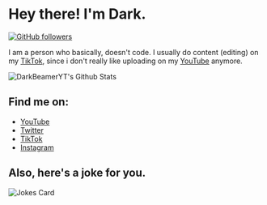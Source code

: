 # Hey there! I'm Dark.

[![GitHub followers](https://img.shields.io/github/followers/DarkBeamerYT?style=social&label=Followers)](https://github.com/DarkBeamerYT?tab=followers)

I am a person who basically, doesn't code. I usually do content (editing) on my <a href="https://tiktok.com/@darkbeameryt">TikTok</a>, since i don't really like uploading on my <a href="https://youtube.com/c/DarkBeamerYT">YouTube</a> anymore. 


<img align="center" src="https://github-readme-stats.vercel.app/api?username=DarkBeamerYT&include_all_commits=true&count_private=true&show_icons=true&line_height=20&title_color=5555BB&icon_color=00FF23&text_color=D3D3D3&bg_color=0,000000,2584da" alt="DarkBeamerYT's Github Stats">


## Find me on:
- <a href="https://youtube.com/c/DarkBeamerYT">YouTube</a>
- <a href="https://twitter.com/DarkBeamerYT">Twitter</a>
- <a href="https://tiktok.com/@darkbeameryt">TikTok</a>
- <a href="https://instagram.com/darkbeameryt">Instagram</a>


## Also, here's a joke for you.
![Jokes Card](https://readme-jokes.vercel.app/api)
